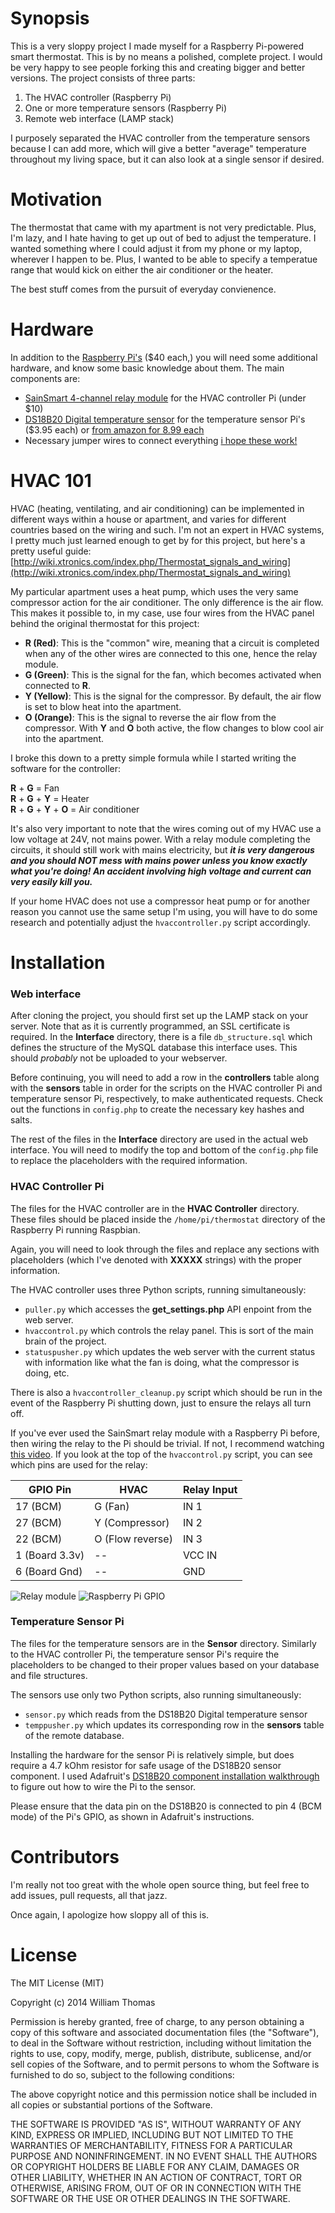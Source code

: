 # Synopsis

This is a very sloppy project I made myself for a Raspberry Pi-powered smart thermostat. This is by no means a polished, complete project. I would be very happy to see people forking this and creating bigger and better versions. The project consists of three parts:

1. The HVAC controller (Raspberry Pi)
2. One or more temperature sensors (Raspberry Pi)
3. Remote web interface (LAMP stack)

I purposely separated the HVAC controller from the temperature sensors because I can add more, which will give a better "average" temperature throughout my living space, but it can also look at a single sensor if desired.

# Motivation

The thermostat that came with my apartment is not very predictable. Plus, I'm lazy, and I hate having to get up out of bed to adjust the temperature. I wanted something where I could adjust it from my phone or my laptop, wherever I happen to be. Plus, I wanted to be able to specify a temperatue range that would kick on either the air conditioner or the heater.

The best stuff comes from the pursuit of everyday convienence.

# Hardware

In addition to the [Raspberry Pi's](https://www.adafruit.com/products/1914) ($40 each,) you will need some additional hardware, and know some basic knowledge about them. The main components are:

* [SainSmart 4-channel relay module](http://smile.amazon.com/gp/product/B0057OC5O8/ref=oh_aui_detailpage_o00_s01?ie=UTF8&psc=1) for the HVAC controller Pi (under $10)
* [DS18B20 Digital temperature sensor](http://www.adafruit.com/product/374) for the temperature sensor Pi's ($3.95 each) or [from amazon for 8.99 each](https://smile.amazon.com/gp/product/B00SK698G8/ref=oh_aui_detailpage_o03_s00?ie=UTF8&psc=1)
* Necessary jumper wires to connect everything  [i hope these work!](https://smile.amazon.com/gp/product/B072L1XMJR/ref=oh_aui_detailpage_o02_s00?ie=UTF8&psc=1)


# HVAC 101

HVAC (heating, ventilating, and air conditioning) can be implemented in different ways within a house or apartment, and varies for different countries based on the wiring and such. I'm not an expert in HVAC systems, I pretty much just learned enough to get by for this project, but here's a pretty useful guide: [http://wiki.xtronics.com/index.php/Thermostat_signals_and_wiring](http://wiki.xtronics.com/index.php/Thermostat_signals_and_wiring)

My particular apartment uses a heat pump, which uses the very same compressor action for the air conditioner. The only difference is the air flow. This makes it possible to, in my case, use four wires from the HVAC panel behind the original thermostat for this project:

* **R (Red)**: This is the "common" wire, meaning that a circuit is completed when any of the other wires are connected to this one, hence the relay module.
* **G (Green)**: This is the signal for the fan, which becomes activated when connected to **R**.
* **Y (Yellow)**: This is the signal for the compressor. By default, the air flow is set to blow heat into the apartment.
* **O (Orange)**: This is the signal to reverse the air flow from the compressor. With **Y** and **O** both active, the flow changes to blow cool air into the apartment.

I broke this down to a pretty simple formula while I started writing the software for the controller:

**R** + **G** = Fan<br/>
**R** + **G** + **Y** = Heater<br/>
**R** + **G** + **Y** + **O** = Air conditioner

It's also very important to note that the wires coming out of my HVAC use a low voltage at 24V, not mains power. With a relay module completing the circuits, it should still work with mains electricity, but _**it is very dangerous and you should NOT mess with mains power unless you know exactly what you're doing! An accident involving high voltage and current can very easily kill you.**_

If your home HVAC does not use a compressor heat pump or for another reason you cannot use the same setup I'm using, you will have to do some research and potentially adjust the <code>hvaccontroller.py</code> script accordingly.


# Installation

### Web interface

After cloning the project, you should first set up the LAMP stack on your server. Note that as it is currently programmed, an SSL certificate is required. In the **Interface** directory, there is a file <code>db\_structure.sql</code> which defines the structure of the MySQL database this interface uses. This should _probably_ not be uploaded to your webserver.

Before continuing, you will need to add a row in the **controllers** table along with the **sensors** table in order for the scripts on the HVAC controller Pi and temperature sensor Pi, respectively, to make authenticated requests. Check out the functions in <code>config.php</code> to create the necessary key hashes and salts.

The rest of the files in the **Interface** directory are used in the actual web interface. You will need to modify the top and bottom of the <code>config.php</code> file to replace the placeholders with the required information.

### HVAC Controller Pi

The files for the HVAC controller are in the **HVAC Controller** directory. These files should be placed inside the <code>/home/pi/thermostat</code> directory of the Raspberry Pi running Raspbian.

Again, you will need to look through the files and replace any sections with placeholders (which I've denoted with **XXXXX** strings) with the proper information.

The HVAC controller uses three Python scripts, running simultaneously:

* <code>puller.py</code> which accesses the **get_settings.php** API enpoint from the web server.
* <code>hvaccontrol.py</code> which controls the relay panel. This is sort of the main brain of the project.
* <code>statuspusher.py</code> which updates the web server with the current status with information like what the fan is doing, what the compressor is doing, etc.

There is also a <code>hvaccontroller_cleanup.py</code> script which should be run in the event of the Raspberry Pi shutting down, just to ensure the relays all turn off.

If you've ever used the SainSmart relay module with a Raspberry Pi before, then wiring the relay to the Pi should be trivial. If not, I recommend watching [this video](https://www.youtube.com/watch?v=oaf_zQcrg7g). If you look at the top of the <code>hvaccontrol.py</code> script, you can see which pins are used for the relay:

   GPIO Pin     |       HVAC       | Relay Input 
--------------- | ---------------- | ----------- 
17 (BCM)        | G (Fan)          | IN 1
27 (BCM)        | Y (Compressor)   | IN 2
22 (BCM)        | O (Flow reverse) | IN 3
1 (Board 3.3v)  | --               | VCC IN
6 (Board Gnd)   | --               | GND

![Relay module](https://i.imgur.com/Ktlb2CL.png)
![Raspberry Pi GPIO](https://i.imgur.com/RVW04Mq.png)

### Temperature Sensor Pi

The files for the temperature sensors are in the **Sensor** directory. Similarly to the HVAC controller Pi, the temperature sensor Pi's require the placeholders to be changed to their proper values based on your database and file structures.

The sensors use only two Python scripts, also running simultaneously:

* <code>sensor.py</code> which reads from the DS18B20 Digital temperature sensor
* <code>temppusher.py</code> which updates its corresponding row in the **sensors** table of the remote database.

Installing the hardware for the sensor Pi is relatively simple, but does require a 4.7 kOhm resistor for safe usage of the DS18B20 sensor component. I used Adafruit's [DS18B20 component installation walkthrough](https://learn.adafruit.com/adafruits-raspberry-pi-lesson-11-ds18b20-temperature-sensing/hardware) to figure out how to wire the Pi to the sensor.

Please ensure that the data pin on the DS18B20 is connected to pin 4 (BCM mode) of the Pi's GPIO, as shown in Adafruit's instructions.


# Contributors

I'm really not too great with the whole open source thing, but feel free to add issues, pull requests, all that jazz.

Once again, I apologize how sloppy all of this is.

# License

The MIT License (MIT)

Copyright (c) 2014 William Thomas

Permission is hereby granted, free of charge, to any person obtaining a copy
of this software and associated documentation files (the "Software"), to deal
in the Software without restriction, including without limitation the rights
to use, copy, modify, merge, publish, distribute, sublicense, and/or sell
copies of the Software, and to permit persons to whom the Software is
furnished to do so, subject to the following conditions:

The above copyright notice and this permission notice shall be included in
all copies or substantial portions of the Software.

THE SOFTWARE IS PROVIDED "AS IS", WITHOUT WARRANTY OF ANY KIND, EXPRESS OR
IMPLIED, INCLUDING BUT NOT LIMITED TO THE WARRANTIES OF MERCHANTABILITY,
FITNESS FOR A PARTICULAR PURPOSE AND NONINFRINGEMENT. IN NO EVENT SHALL THE
AUTHORS OR COPYRIGHT HOLDERS BE LIABLE FOR ANY CLAIM, DAMAGES OR OTHER
LIABILITY, WHETHER IN AN ACTION OF CONTRACT, TORT OR OTHERWISE, ARISING FROM,
OUT OF OR IN CONNECTION WITH THE SOFTWARE OR THE USE OR OTHER DEALINGS IN
THE SOFTWARE.
